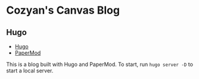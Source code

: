 # Cozyan's Canvas Blog

## Hugo

- [Hugo](https://gohugo.io/)
- [PaperMod](https://github.com/adityatelange/hugo-PaperMod)

This is a blog built with Hugo and PaperMod. To start, run `hugo server -D` to start a local server.